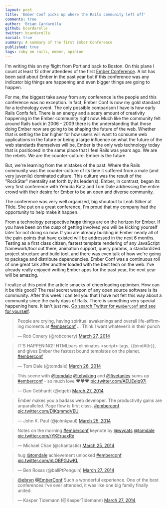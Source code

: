 ```yaml
---
layout: post
title: 'Ember Conf picks up where the Rails community left off'
comments: true
author: 'Brian Cardarella'
github: bcardarella
twitter: bcardarella
social: true
summary: A summary of the first Ember Conference
published: true
tags: ruby on rails, ember, opinion
---
```


I'm writing this on my flight from Portland back to Boston. On this
plane I count at least 12 other attendees of the first [Ember Conference](http://emberconf.com).
A lot has been said about Ember in the past year but if this conference
was any indicator big things are happening and even bigger things are
going to happen.

For me, the biggest take away from any conference is the people and
this conference was no exception. In fact, Ember Conf is now my gold
standard for a technology event. The only possible comparison I have is
how early Rails Confs felt. There is an energy and a scary amount of
creativity happening in the Ember community right now. Much like the
community felt around Rails back in 2006 - 2009 there is the
understanding that those doing Ember now are going to be shaping the
future of the web. Whether that is setting the bar higher for how users
will want to consume web applications in the future or being a large
influence on what the future of the web standards themselves will be, Ember
is the only web technology today that is positioned in the same place
that I feel Rails was years ago. We are the rebels. We are the
counter-culture. Ember is the future.

But, we're learning from the mistakes of the past. Where the Rails
community was the counter-culture of its time it suffered from a male
(and very juvenile) dominated culture. This culture was the result of
the "RockStar" mentality set forth by its leader(s). Ember, in contrast,
began its very first conference with Yehuda Katz and Tom Dale addressing
the entire crowd with their desire for Ember to be an open and diverse
community.

The conference was very well organized, big shoutout to Leah Silber at Tilde. She
put on a great conference, I'm proud that my company had the opportunity
to help make it happen.

From a technology perspective **huge** things are on the horizon for
Ember. If you have been on the cusp of getting involved you will be
kicking yourself later for not doing so now. If you are already building
in Ember nearly all of the pain-points that have existed will be
addressed in the next 6 months. Testing as a first class citizen,
fastest template rendering of any JavaScript framework/tool out there,
animation support, query params, a standardized project structure and
build tool, and there was even talk of how we're going to package and
distribute dependencies. Ember Conf was a continuous roll of one great
talk after another loaded with the best tech on the web. I've already
really enjoyed writing Ember apps for the past year, the next year will
be amazing.

I realize at this point the article smacks of cheerleading optimism. How
can it be this good? The real secret weapon of any open source software
is its community. After this week I can tell you that I have not felt
this way about a community since the early days of Rails. There is
something very special happening here. It isn't just me. [Go search
Twitter for `#EmberConf` and see for
yourself](https://twitter.com/search?q=%23emberconf&src=tyah).

<blockquote class="twitter-tweet" lang="en"><p>People are crying, having
spiritual awakenings and overall life-affirming moments at <a
href="https://twitter.com/search?q=%23emberconf&amp;src=hash">#emberconf</a>
… Think I want whatever’s in their punch</p>&mdash; Rob Conery
(@robconery) <a
href="https://twitter.com/robconery/statuses/449041727240695808">March
27, 2014</a></blockquote>
<script async src="//platform.twitter.com/widgets.js"
charset="utf-8"></script>
<blockquote class="twitter-tweet" lang="en"><p>IT’S HAPPENING!! HTMLbars
eliminates &lt;script&gt; tags, {{bindAttr}}, and gives Ember the
fastest bound templates on the planet. <a
href="https://twitter.com/search?q=%23emberconf&amp;src=hash">#emberconf</a></p>&mdash;
Tom Dale (@tomdale) <a
href="https://twitter.com/tomdale/statuses/448621833953083392">March 26,
2014</a></blockquote>
<script async src="//platform.twitter.com/widgets.js"
charset="utf-8"></script>
<blockquote class="twitter-tweet" lang="en"><p>This scene with <a
href="https://twitter.com/tomdale">@tomdale</a> <a
href="https://twitter.com/tehviking">@tehviking</a> and <a
href="https://twitter.com/fivetanley">@fivetanley</a> sums up <a
href="https://twitter.com/search?q=%23emberconf&amp;src=hash">#emberconf</a>
- so much love ❤️❤️❤️ <a
  href="http://t.co/AEUEeiq97i">pic.twitter.com/AEUEeiq97i</a></p>&mdash;
Dan Gebhardt (@dgeb) <a
href="https://twitter.com/dgeb/statuses/449088566962814976">March 27,
2014</a></blockquote>
<script async src="//platform.twitter.com/widgets.js"
charset="utf-8"></script>
<blockquote class="twitter-tweet" lang="en"><p>Ember makes you a badass
web developer. The productivity gains are unparalleled. Page flow is
first class. <a
href="https://twitter.com/search?q=%23emberconf&amp;src=hash">#emberconf</a>
<a
href="http://t.co/DlKqmmdVEU">pic.twitter.com/DlKqmmdVEU</a></p>&mdash;
John K. Paul (@johnkpaul) <a
href="https://twitter.com/johnkpaul/statuses/448510256097001472">March
25, 2014</a></blockquote>
<script async src="//platform.twitter.com/widgets.js"
charset="utf-8"></script>
<blockquote class="twitter-tweet" lang="en"><p>Notes on the morning <a
href="https://twitter.com/search?q=%23emberconf&amp;src=hash">#emberconf</a>
keynote by <a href="https://twitter.com/wycats">@wycats</a> <a
href="https://twitter.com/tomdale">@tomdale</a> <a
href="http://t.co/rYKEruaxRe">pic.twitter.com/rYKEruaxRe</a></p>&mdash;
Michael Chan (@chantastic) <a
href="https://twitter.com/chantastic/statuses/448517744900976641">March
25, 2014</a></blockquote>
<script async src="//platform.twitter.com/widgets.js"
charset="utf-8"></script>
<blockquote class="twitter-tweet" lang="en"><p>hug <a
href="https://twitter.com/tomdale">@tomdale</a> achievement unlocked <a
href="https://twitter.com/search?q=%23emberconf&amp;src=hash">#emberconf</a>
<a
href="http://t.co/nLOBPGJwKL">pic.twitter.com/nLOBPGJwKL</a></p>&mdash;
Ben Rosas (@ballPtPenguin) <a
href="https://twitter.com/ballPtPenguin/statuses/449000521211203586">March
27, 2014</a></blockquote>
<script async src="//platform.twitter.com/widgets.js"
charset="utf-8"></script>
<blockquote class="twitter-tweet" lang="en"><p><a
href="https://twitter.com/ebryn">@ebryn</a> <a
href="https://twitter.com/EmberConf">@EmberConf</a> Such a wonderful
experience. One of the best conferences I&#39;ve ever attended, it was
like one big family finally united.</p>&mdash; Kasper Tidemann
(@KasperTidemann) <a
href="https://twitter.com/KasperTidemann/statuses/449044965855723520">March
27, 2014</a></blockquote>
<script async src="//platform.twitter.com/widgets.js"
charset="utf-8"></script>
